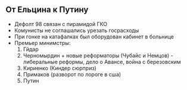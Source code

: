От Ельцина к Путину
---

* Дефолт 98 связан с пирамидой ГКО
* Комунисты не соглашались урезать госрасходы
* При гонке на катафалках был оборудован кабинет в больнице
* Премьер минимстры:
    1. Гйдар
    2. Черномырдин + новые реформаторы (Чубайс и Немцов) - либеральные реформы, дело о Авансе, война с березовским
    3. Кириенко (Киндер сюрприз)
    4. Примаков (разворот по лороге в сша)
    5. Путин